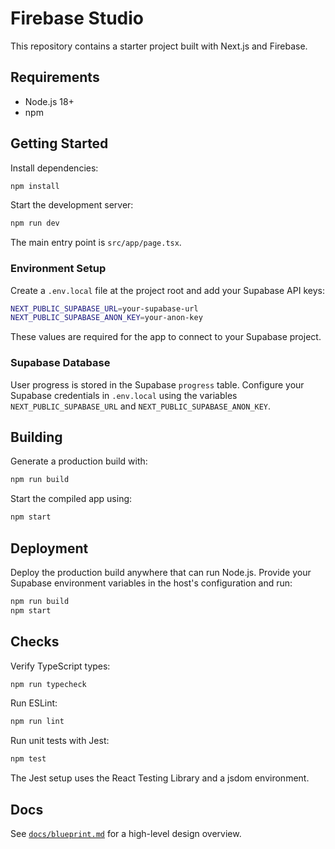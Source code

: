 # Firebase Studio

This repository contains a starter project built with Next.js and Firebase.

## Requirements

- Node.js 18+
- npm

## Getting Started

Install dependencies:

```bash
npm install
```

Start the development server:

```bash
npm run dev
```

The main entry point is `src/app/page.tsx`.

### Environment Setup

Create a `.env.local` file at the project root and add your Supabase API keys:

```bash
NEXT_PUBLIC_SUPABASE_URL=your-supabase-url
NEXT_PUBLIC_SUPABASE_ANON_KEY=your-anon-key
```

These values are required for the app to connect to your Supabase project.

### Supabase Database

User progress is stored in the Supabase `progress` table. Configure your
Supabase credentials in `.env.local` using the variables
`NEXT_PUBLIC_SUPABASE_URL` and `NEXT_PUBLIC_SUPABASE_ANON_KEY`.

## Building

Generate a production build with:

```bash
npm run build
```

Start the compiled app using:

```bash
npm start
```

## Deployment

Deploy the production build anywhere that can run Node.js. Provide your Supabase
environment variables in the host's configuration and run:

```bash
npm run build
npm start
```

## Checks

Verify TypeScript types:

```bash
npm run typecheck
```

Run ESLint:

```bash
npm run lint
```

Run unit tests with Jest:

```bash
npm test
```

The Jest setup uses the React Testing Library and a jsdom environment.

## Docs

See [`docs/blueprint.md`](docs/blueprint.md) for a high-level design overview.
